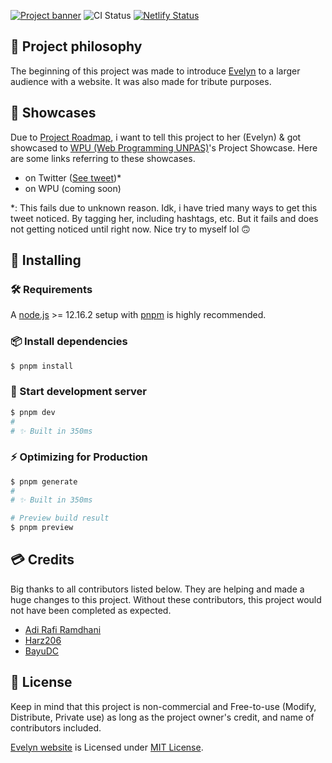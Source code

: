 [![Project banner](https://cdn.upload.systems/uploads/AYax4RER.png)](https://evelyn.falcxxdev.cyou)
![CI Status](https://img.shields.io/github/actions/workflow/status/vrtpro/evelyn/lint.yml?branch=master&label=CI&logo=github-actions&style=flat&labelColor=black) [![Netlify Status](https://api.netlify.com/api/v1/badges/9867cb1e-0644-4e66-b5f5-261249607548/deploy-status)](https://app.netlify.com/sites/evelyn-pro/deploys)

## 🧠 Project philosophy

The beginning of this project was made to introduce [Evelyn](https://youtube.com/c/HaiHaloEpel) to a larger audience with a website. It was also made for tribute purposes.

## 📢 Showcases

Due to [Project Roadmap](https://github.com/gifaldyazkaa/evelyn/projects/1), i want to tell this project to her (Evelyn) & got showcased to [WPU (Web Programming UNPAS)](https://www.youtube.com/c/WebProgrammingUNPAS)'s Project Showcase. Here are some links referring to these showcases.

-   on Twitter ([See tweet](https://twitter.com/falcxxdev/status/1552954667172511744))\*
-   on WPU (coming soon)

\*: This fails due to unknown reason. Idk, i have tried many ways to get this tweet noticed. By tagging her, including hashtags, etc. But it fails and does not getting noticed until right now. Nice try to myself lol 🙃

## 🍎 Installing

### 🛠️ Requirements

A [node.js](https://nodejs.org) >= 12.16.2 setup with [pnpm](https://pnpm.io) is highly recommended.

### 📦 Install dependencies

```bash
$ pnpm install
```

### 🏃 Start development server

```bash
$ pnpm dev
#
# ✨ Built in 350ms
```

### ⚡ Optimizing for Production

```bash
$ pnpm generate
#
# ✨ Built in 350ms
```

```bash
# Preview build result
$ pnpm preview
```

## 💳 Credits

Big thanks to all contributors listed below. They are helping and made a huge changes to this project. Without these contributors, this project would not have been completed as expected.

-   [Adi Rafi Ramdhani](https://instagram.com/adirafi.r/)
-   [Harz206](https://instagram.com/habibrz26/)
-   [BayuDC](https://github.com/BayuDC)

## 📃 License

Keep in mind that this project is non-commercial and Free-to-use (Modify, Distribute, Private use) as long as the project owner's credit, and name of contributors included.

[Evelyn website](https://evelyn.falcxxdev.ml) is Licensed under [MIT License](./LICENSE).
